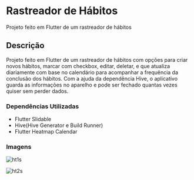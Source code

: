 # Rastreador de Hábitos

Projeto feito em Flutter de um rastreador de hábitos

## Descrição
Projeto feito em Flutter de um rastreador de hábitos com opções para criar novos hábitos, marcar com checkbox, editar, deletar, e que atualiza diariamente com base no calendário para acompanhar a frequência da conclusão dos hábitos. Com a ajuda da dependência Hive, o aplicativo guarda as informações no aparelho e pode ser fechado quantas vezes quiser sem perder dados.

### Dependências Utilizadas
* Flutter Slidable
* Hive(Hive Generator e Build Runner)
* Flutter Heatmap Calendar


### Imagens

![ht1s](https://user-images.githubusercontent.com/59840894/196010629-be49d0e4-1b8b-4775-952b-27c8de2c0b20.png)

![ht2s](https://user-images.githubusercontent.com/59840894/196010627-f67aea89-7e1e-431c-a38d-7b2e28267083.png)

